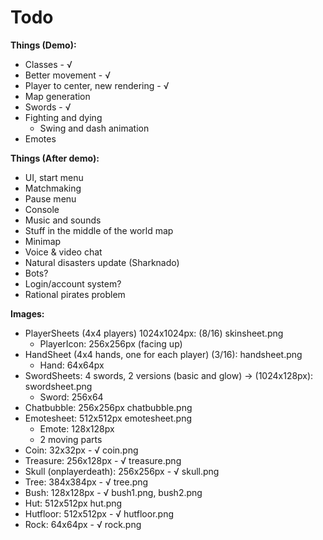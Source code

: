# Todo

**Things (Demo):**

- Classes - √
- Better movement - √
- Player to center, new rendering - √
- Map generation
- Swords - √
- Fighting and dying
  - Swing and dash animation
- Emotes

**Things (After demo):**

- UI, start menu
- Matchmaking
- Pause menu
- Console
- Music and sounds
- Stuff in the middle of the world map
- Minimap
- Voice & video chat
- Natural disasters update (Sharknado)
- Bots?
- Login/account system?
- Rational pirates problem

**Images:**

- PlayerSheets (4x4 players) 1024x1024px: (8/16) skinsheet.png
  - PlayerIcon: 256x256px (facing up)
- HandSheet (4x4 hands, one for each player) (3/16): handsheet.png
  - Hand: 64x64px
- SwordSheets: 4 swords, 2 versions (basic and glow) -> (1024x128px): swordsheet.png
  - Sword: 256x64
- Chatbubble: 256x256px chatbubble.png
- Emotesheet: 512x512px emotesheet.png
  - Emote: 128x128px
  - 2 moving parts
- Coin: 32x32px - √ coin.png
- Treasure: 256x128px - √ treasure.png
- Skull (onplayerdeath): 256x256px - √ skull.png
- Tree: 384x384px - √ tree.png
- Bush: 128x128px - √ bush1.png, bush2.png
- Hut: 512x512px hut.png
- Hutfloor: 512x512px - √  hutfloor.png
- Rock: 64x64px - √ rock.png
